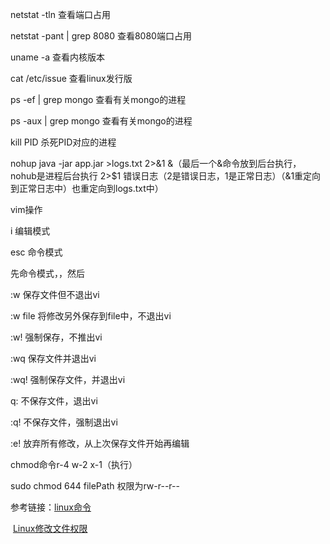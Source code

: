 netstat -tln 查看端口占用

netstat -pant | grep 8080 查看8080端口占用

uname -a 查看内核版本

cat /etc/issue 查看linux发行版

ps -ef | grep mongo 查看有关mongo的进程

ps -aux | grep mongo  查看有关mongo的进程

kill PID 杀死PID对应的进程

nohup java -jar app.jar >logs.txt 2>&1 &（最后一个&命令放到后台执行，nohub是进程后台执行   2>$1 错误日志（2是错误日志，1是正常日志）（&1重定向到正常日志中）也重定向到logs.txt中）

vim操作

i 编辑模式

esc 命令模式

先命令模式，，然后

:w 保存文件但不退出vi

:w file 将修改另外保存到file中，不退出vi

:w! 强制保存，不推出vi

:wq 保存文件并退出vi

:wq! 强制保存文件，并退出vi

q: 不保存文件，退出vi

:q! 不保存文件，强制退出vi

:e! 放弃所有修改，从上次保存文件开始再编辑



chmod命令r-4 w-2 x-1（执行）

sudo chmod 644 filePath  权限为rw-r--r--

参考链接：[linux命令](http://caibaojian.com/vim.html)

​					[Linux修改文件权限](https://blog.csdn.net/haydenwang8287/article/details/1753883)